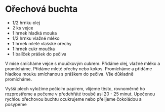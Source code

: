 # Ořechová buchta

* 1/2 hrnku olej
* 2 ks vejce
* 1 hrnek hladká mouka
* 1/2 hrnku vlažné mléko ﻿
* 1 hrnek mleté vlašské ořechy
* 1 hrnek cukr moučka
* 1 balíček prášek do pečiva

V míse smícháme vejce s moučkovým cukrem. Přidáme olej, vlažné mléko a
promícháme. Přidáme mleté ořechy nebo kokos. Promícháme a přidáme hladkou
mouku smíchanou s práškem do pečiva. Vše důkladně promícháme.

Vyšší plech vyložíme pečícím papírem, vlijeme těsto, rovnoměrně ho
rozprostřeme a pečeme v předehřáté troubě asi 20 - 25 minut.
Upečenou rychlou ořechovou buchtu ocukrujeme nebo přelijeme
čokoládou a posypeme
